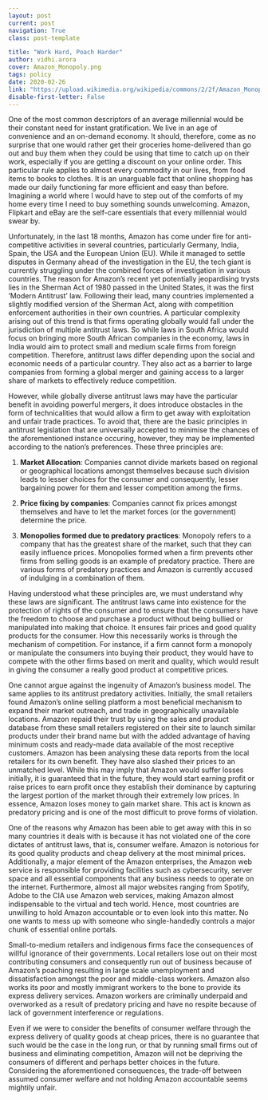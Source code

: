 ```yaml
---
layout: post
current: post
navigation: True
class: post-template

title: "Work Hard, Poach Harder"
author: vidhi.arora
cover: Amazon_Monopoly.png
tags: policy
date: 2020-02-26
link: "https://upload.wikimedia.org/wikipedia/commons/2/2f/Amazon_Monopoly.png"
disable-first-letter: False
---
```

One of the most common descriptors of an average millennial would be their constant need for instant gratification. We live in an age of convenience and an on-demand economy. It should, therefore, come as no surprise that one would rather get their groceries home-delivered than go out and buy them when they could be using that time to catch up on their work, especially if you are getting a discount on your online order. This particular rule applies to almost every commodity in our lives, from food items to books to clothes. It is an unarguable fact that online shopping has made our daily functioning far more efficient and easy than before. Imagining a world where I would have to step out of the comforts of my home every time I need to buy something sounds unwelcoming. Amazon, Flipkart and eBay are the self-care essentials that every millennial would swear by.

Unfortunately, in the last 18 months, Amazon has come under fire for anti-competitive activities in several countries, particularly Germany, India, Spain, the USA and the European Union (EU). While it managed to settle disputes in Germany ahead of the investigation in the EU, the tech giant is currently struggling under the combined forces of investigation in various countries. The reason for Amazon’s recent yet potentially jeopardising trysts lies in the Sherman Act of 1980 passed in the United States, it was the first ‘Modern Antitrust’ law. Following their lead, many countries implemented a slightly modified version of the Sherman Act, along with competition enforcement authorities in their own countries. A particular complexity arising out of this trend is that firms operating globally would fall under the jurisdiction of multiple antitrust laws. So while laws in South Africa would focus on bringing more South African companies in the economy, laws in India would aim to protect small and medium scale firms from foreign competition. Therefore, antitrust laws differ depending upon the social and economic needs of a particular country. They also act as a barrier to large companies from forming a global merger and gaining access to a larger share of markets to effectively reduce competition.

However, while globally diverse antitrust laws may have the particular benefit in avoiding powerful mergers, it does introduce obstacles in the form of technicalities that would allow a firm to get away with exploitation and unfair trade practices. To avoid that, there are the basic principles in antitrust legislation that are universally accepted to minimise the chances of the aforementioned instance occuring, however, they may be implemented according to the nation’s preferences. These three principles are:

1. **Market Allocation**: Companies cannot divide markets based on regional or geographical locations amongst themselves because such division leads to lesser choices for the consumer and consequently, lesser bargaining power for them and lesser competition among the firms.

2. **Price fixing by companies**: Companies cannot fix prices amongst themselves and have to let the market forces (or the government) determine the price.

3. **Monopolies formed due to predatory practices**: Monopoly refers to a company that has the greatest share of the market, such that they can easily influence prices. Monopolies formed when a firm prevents other firms from selling goods is an example of predatory practice. There are various forms of predatory practices and Amazon is currently accused of indulging in a combination of them.

Having understood what these principles are, we must understand why these laws are significant. The antitrust laws came into existence for the protection of rights of the consumer and to ensure that the consumers have the freedom to choose and purchase a product without being bullied or manipulated into making that choice. It ensures fair prices and good quality products for the consumer. How this necessarily works is through the mechanism of competition. For instance, if a firm cannot form a monopoly or manipulate the consumers into buying their product, they would have to compete with the other firms based on merit and quality, which would result in giving the consumer a really good product at competitive prices.

One cannot argue against the ingenuity of Amazon’s business model. The same applies to its antitrust predatory activities. Initially, the small retailers found Amazon’s online selling platform a most beneficial mechanism to expand their market outreach, and trade in geographically unavailable locations. Amazon repaid their trust by using the sales and product database from these small retailers registered on their site to launch similar products under their brand name but with the added advantage of having minimum costs and ready-made data available of the most receptive customers. Amazon has been analysing these data reports from the local retailers for its own benefit. They have also slashed their prices to an unmatched level. While this may imply that Amazon would suffer losses initially, it is guaranteed that in the future, they would start earning profit or raise prices to earn profit once they establish their dominance by capturing the largest portion of the market through their extremely low prices. In essence, Amazon loses money to gain market share. This act is known as predatory pricing and is one of the most difficult to prove forms of violation.

One of the reasons why Amazon has been able to get away with this in so many countries it deals with is because it has not violated one of the core dictates of antitrust laws, that is, consumer welfare. Amazon is notorious for its good quality products and cheap delivery at the most minimal prices. Additionally, a major element of the Amazon enterprises, the Amazon web service is responsible for providing facilities such as cybersecurity, server space and all essential components that any business needs to operate on the internet. Furthermore, almost all major websites ranging from Spotify, Adobe to the CIA use Amazon web services, making Amazon almost indispensable to the virtual and tech world. Hence, most countries are unwilling to hold Amazon accountable or to even look into this matter. No one wants to mess up with someone who single-handedly controls a major chunk of essential online portals.

Small-to-medium retailers and indigenous firms face the consequences of willful ignorance of their governments. Local retailers lose out on their most contributing consumers and consequently run out of business because of Amazon’s poaching resulting in large scale unemployment and dissatisfaction amongst the poor and middle-class workers. Amazon also works its poor and mostly immigrant workers to the bone to provide its express delivery services. Amazon workers are criminally underpaid and overworked as a result of predatory pricing and have no respite because of lack of government interference or regulations.

Even if we were to consider the benefits of consumer welfare through the express delivery of quality goods at cheap prices, there is no guarantee that such would be the case in the long run, or that by running small firms out of business and eliminating competition, Amazon will not be depriving the consumers of different and perhaps better choices in the future. Considering the aforementioned consequences, the trade-off between assumed consumer welfare and not holding Amazon accountable seems mightily unfair.
